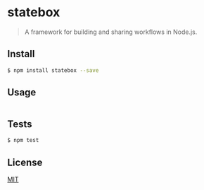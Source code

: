 # statebox
> A framework for building and sharing workflows in Node.js.

## <a name="install"></a>Install
```bash
$ npm install statebox --save
```

## <a name="usage"></a>Usage
```javascript
```

## <a name="tests"></a>Tests
```bash
$ npm test
```

## <a name="license"></a>License
[MIT](https://github.com/wmfs/tymly/packages/statebox/blob/master/LICENSE)
